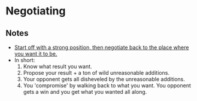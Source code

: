 # Negotiating
## Notes
- [Start off with a strong position, then negotiate back to the place where you want it to be.](https://www.reddit.com/r/startups/comments/5qtyh1/as_a_british_citizen_that_was_born_in_iraq_is/dd29nmy/)
- In short:
	1. Know what result you want.
	2. Propose your result + a ton of wild unreasonable additions.
	3. Your opponent gets all disheveled by the unreasonable additions.
	4. You 'compromise' by walking back to what you want. You opponent gets a win and you get what you wanted all along.